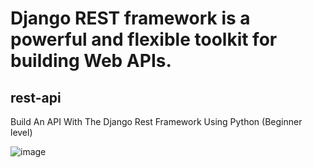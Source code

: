 # Django REST framework is a powerful and flexible toolkit for building Web APIs.

## rest-api
Build An API With The Django Rest Framework Using Python (Beginner level)


![image](https://user-images.githubusercontent.com/46815338/111909267-a5625a80-8a82-11eb-9650-2ea48a448744.png)
